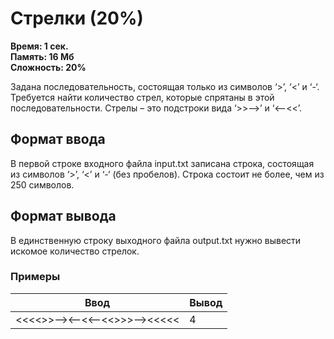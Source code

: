 <h1 class="title">Стрелки (20%)</h1>
<p><b>Время: 1 сек.<br>Память: 16 Мб<br>Сложность: 20%</b></p>
<p>Задана последовательность, состоящая только из символов ‘>’, ‘<’ и ‘-‘. Требуется найти количество стрел, которые спрятаны в этой последовательности. Стрелы – это подстроки вида ‘>>-->’ и ‘<--<<’.</p>
<h2>Формат ввода</h2>
<p>В первой строке входного файла input.txt записана строка, состоящая из символов ‘>’, ‘<’ и ‘-‘ (без пробелов). Строка состоит не более, чем из 250 символов.</p>
<h2>Формат вывода</h2>
<p>В единственную строку выходного файла output.txt нужно вывести искомое количество стрелок.</p>
<h3>Примеры</h3>
<table class="sample-tests">
<thead>
    <tr>
        <th>Ввод</th>
        <th>Вывод</th>
    </tr>
</thead>
<tbody>
        <tr>
            <td><<<<>>--><--<<--<<>>>--><<<<<</td>
            <td>4</td>
        </tr>
    </tbody>
</table>

